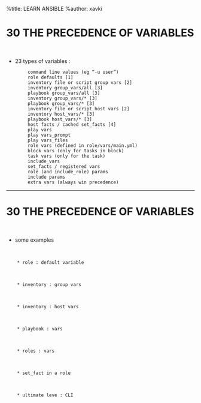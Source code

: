%title: LEARN ANSIBLE
%author: xavki


# 30 THE PRECEDENCE OF VARIABLES

<br>

* 23 types of variables :

``` 
        command line values (eg “-u user”)
        role defaults [1]
        inventory file or script group vars [2]
        inventory group_vars/all [3]
        playbook group_vars/all [3]
        inventory group_vars/* [3]
        playbook group_vars/* [3]
        inventory file or script host vars [2]
        inventory host_vars/* [3]
        playbook host_vars/* [3]
        host facts / cached set_facts [4]
        play vars
        play vars_prompt
        play vars_files
        role vars (defined in role/vars/main.yml)
        block vars (only for tasks in block)
        task vars (only for the task)
        include_vars
        set_facts / registered vars
        role (and include_role) params
        include params
        extra vars (always win precedence)
```

----------------------------------------------------------------

# 30 THE PRECEDENCE OF VARIABLES

<br>

* some examples

<br>

        * role : default variable
<br>

        * inventory : group vars
<br>

        * inventory : host vars
<br>

        * playbook : vars
<br>

        * roles : vars
<br>

        * set_fact in a role
<br>

        * ultimate leve : CLI


